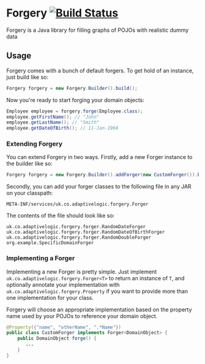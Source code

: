 # Forgery [![Build Status](https://travis-ci.org/adaptive-logic/forgery.svg?branch=master)](https://travis-ci.org/adaptive-logic/forgery)

Forgery is a Java library for filling graphs of POJOs with realistic dummy data

## Usage

Forgery comes with a bunch of default forgers.  To get hold of an instance, just build like so:

```java
Forgery forgery = new Forgery.Builder().build();
```

Now you're ready to start forging your domain objects:

```java
Employee employee = forgery.forge(Employee.class);
employee.getFirstName(); // "John"
employee.getLastName(); // "Smith"
employee.getDateOfBirth(); // 11-Jan-1966
```

### Extending Forgery

You can extend Forgery in two ways.  Firstly, add a new Forger instance to the builder like so:

```java
Forgery forgery = new Forgery.Builder().addForger(new CustomForger()).build();
```

Secondly, you can add your forger classes to the following file in any JAR on your classpath:

```
META-INF/services/uk.co.adaptivelogic.forgery.Forger
```

The contents of the file should look like so:

```
uk.co.adaptivelogic.forgery.forger.RandomDateForger
uk.co.adaptivelogic.forgery.forger.RandomDateOfBirthForger
uk.co.adaptivelogic.forgery.forger.RandomDoubleForger
org.example.SpecificDomainForger
```

### Implementing a Forger

Implementing a new Forger is pretty simple.  Just implement `uk.co.adaptivelogic.forgery.Forger<T>` to return an instance of `T`, and optionally annotate your implementation with `uk.co.adaptivelogic.forgery.Property` if you want to provide more than one implementation for your class.

Forgery will choose an appropriate implementation based on the property name used by your POJOs to reference your domain object.

```java
@Property({"name", "otherName", ".*Name"})
public class CustomForger implements Forger<DomainObject> {
    public DomainObject forge() {
       ...
    }
}
```
